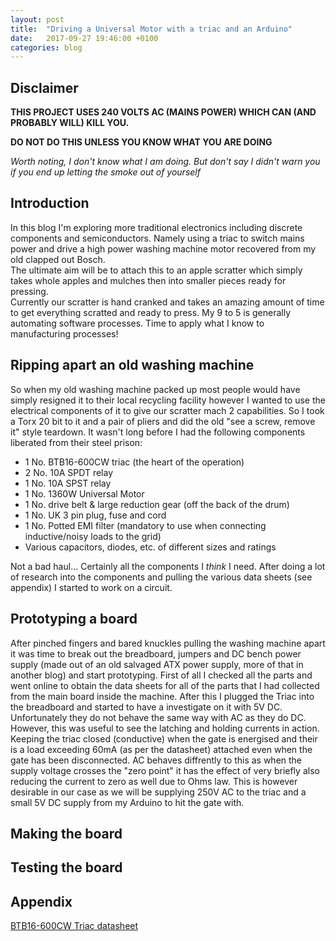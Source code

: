```yaml
---
layout: post
title:  "Driving a Universal Motor with a triac and an Arduino"
date:   2017-09-27 19:46:00 +0100
categories: blog
---
```

Disclaimer
---
**THIS PROJECT USES 240 VOLTS AC (MAINS POWER) WHICH CAN (AND PROBABLY WILL)
KILL YOU.**  

**DO NOT DO THIS UNLESS YOU KNOW WHAT YOU ARE DOING**

_Worth noting, I don't know what I am doing.  But don't say I didn't
warn you if you end up letting the smoke out of yourself_

Introduction
---
In this blog I'm exploring more traditional electronics including discrete
components and semiconductors.  Namely using a triac to switch mains power and
drive a high power washing machine motor recovered from my old clapped out Bosch.  
The ultimate aim will be to attach this to an apple scratter which simply takes
whole apples and mulches then into smaller pieces ready for pressing.  
Currently our scratter is hand cranked and takes an amazing amount of time to
get everything scratted and ready to press.  My 9 to 5 is generally automating
software processes.  Time to apply what I know to manufacturing processes!

Ripping apart an old washing machine
---
So when my old washing machine packed up most people would have simply resigned
it to their local recycling facility however I wanted to use the electrical
components of it to give our scratter mach 2 capabilities.  So I took a Torx 20
bit to it and a pair of pliers and did the old "see a screw, remove it" style
teardown.  It wasn't long before I had the following components liberated from
their steel prison:
* 1 No. BTB16-600CW triac (the heart of the operation)
* 2 No. 10A SPDT relay
* 1 No. 10A SPST relay
* 1 No. 1360W Universal Motor
* 1 No. drive belt & large reduction gear (off the back of the drum)
* 1 No. UK 3 pin plug, fuse and cord
* 1 No. Potted EMI filter (mandatory to use when connecting inductive/noisy loads to the grid)
* Various capacitors, diodes, etc. of different sizes and ratings

Not a bad haul... Certainly all the components I _think_ I need.
After doing a lot of research into the components and pulling the various data
sheets (see appendix) I started to work on a circuit.

Prototyping a board
---
After pinched fingers and bared knuckles pulling the washing machine apart
it was time to break out the breadboard, jumpers and DC bench power supply
(made out of an old salvaged ATX power supply, more of that in another blog) and
start prototyping.  First of all I checked all the parts and went online to obtain
the data sheets for all of the parts that I had collected from the main board inside
the machine.  After this I plugged the Triac into the breadboard and started to
have a investigate on it with 5V DC.  Unfortunately they do not behave the same
way with AC as they do DC.  However, this was useful to see the latching and
holding currents in action.  Keeping the triac closed (conductive) when the gate
is energised and their is a load exceeding 60mA (as per the datasheet) attached
even when the gate has been disconnected. AC behaves diffrently to this as when
the supply voltage crosses the "zero point" it has the effect of very briefly
also reducing the current to zero as well due to Ohms law.  This is however
desirable in our case as we will be supplying 250V AC to the triac and a small 5V
DC supply from my Arduino to hit the gate with.

Making the board
---

Testing the board
---


Appendix
---
[BTB16-600CW Triac datasheet](http://docs-europe.electrocomponents.com/webdocs/12d5/0900766b812d50e6.pdf)

